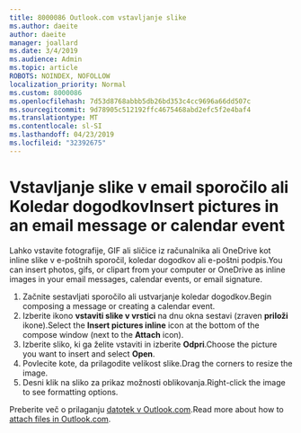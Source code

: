 ```yaml
---
title: 8000086 Outlook.com vstavljanje slike
ms.author: daeite
author: daeite
manager: joallard
ms.date: 3/4/2019
ms.audience: Admin
ms.topic: article
ROBOTS: NOINDEX, NOFOLLOW
localization_priority: Normal
ms.custom: 8000086
ms.openlocfilehash: 7d53d8768abbb5db26bd353c4cc9696a66dd507c
ms.sourcegitcommit: 9d78905c512192ffc4675468abd2efc5f2e4baf4
ms.translationtype: MT
ms.contentlocale: sl-SI
ms.lasthandoff: 04/23/2019
ms.locfileid: "32392675"
---
```

# <a name="insert-pictures-in-an-email-message-or-calendar-event"></a><span data-ttu-id="2ca87-102">Vstavljanje slike v email sporočilo ali Koledar dogodkov</span><span class="sxs-lookup"><span data-stu-id="2ca87-102">Insert pictures in an email message or calendar event</span></span>

<span data-ttu-id="2ca87-103">Lahko vstavite fotografije, GIF ali sličice iz računalnika ali OneDrive kot inline slike v e-poštnih sporočil, koledar dogodkov ali e-poštni podpis.</span><span class="sxs-lookup"><span data-stu-id="2ca87-103">You can insert photos, gifs, or clipart from your computer or OneDrive as inline images in your email messages, calendar events, or email signature.</span></span>

1. <span data-ttu-id="2ca87-104">Začnite sestavljati sporočilo ali ustvarjanje koledar dogodkov.</span><span class="sxs-lookup"><span data-stu-id="2ca87-104">Begin composing a message or creating a calendar event.</span></span>
2. <span data-ttu-id="2ca87-105">Izberite ikono **vstaviti slike v vrstici** na dnu okna sestavi (zraven **priloži** ikone).</span><span class="sxs-lookup"><span data-stu-id="2ca87-105">Select the **Insert pictures inline** icon at the bottom of the compose window (next to the **Attach** icon).</span></span>
3. <span data-ttu-id="2ca87-106">Izberite sliko, ki ga želite vstaviti in izberite **Odpri**.</span><span class="sxs-lookup"><span data-stu-id="2ca87-106">Choose the picture you want to insert and select **Open**.</span></span>
4. <span data-ttu-id="2ca87-107">Povlecite kote, da prilagodite velikost slike.</span><span class="sxs-lookup"><span data-stu-id="2ca87-107">Drag the corners to resize the image.</span></span>
5. <span data-ttu-id="2ca87-108">Desni klik na sliko za prikaz možnosti oblikovanja.</span><span class="sxs-lookup"><span data-stu-id="2ca87-108">Right-click the image to see formatting options.</span></span>

<span data-ttu-id="2ca87-109">Preberite več o prilaganju [datotek v Outlook.com](https://support.office.com/article/8d7c1ea7-4e5f-44ce-bb6e-c5fcc92ba9ab).</span><span class="sxs-lookup"><span data-stu-id="2ca87-109">Read more about how to [attach files in Outlook.com](https://support.office.com/article/8d7c1ea7-4e5f-44ce-bb6e-c5fcc92ba9ab).</span></span>